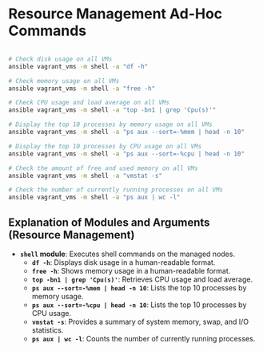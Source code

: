 # Resource Management Ad-Hoc Commands

```bash

# Check disk usage on all VMs
ansible vagrant_vms -m shell -a "df -h"

# Check memory usage on all VMs
ansible vagrant_vms -m shell -a "free -h"

# Check CPU usage and load average on all VMs
ansible vagrant_vms -m shell -a "top -bn1 | grep 'Cpu(s)'"

# Display the top 10 processes by memory usage on all VMs
ansible vagrant_vms -m shell -a "ps aux --sort=-%mem | head -n 10"

# Display the top 10 processes by CPU usage on all VMs
ansible vagrant_vms -m shell -a "ps aux --sort=-%cpu | head -n 10"

# Check the amount of free and used memory on all VMs
ansible vagrant_vms -m shell -a "vmstat -s"

# Check the number of currently running processes on all VMs
ansible vagrant_vms -m shell -a "ps aux | wc -l"

```

## Explanation of Modules and Arguments (Resource Management)

- **`shell` module**: Executes shell commands on the managed nodes.
  - **`df -h`**: Displays disk usage in a human-readable format.
  - **`free -h`**: Shows memory usage in a human-readable format.
  - **`top -bn1 | grep 'Cpu(s)'`**: Retrieves CPU usage and load average.
  - **`ps aux --sort=-%mem | head -n 10`**: Lists the top 10 processes by memory usage.
  - **`ps aux --sort=-%cpu | head -n 10`**: Lists the top 10 processes by CPU usage.
  - **`vmstat -s`**: Provides a summary of system memory, swap, and I/O statistics.
  - **`ps aux | wc -l`**: Counts the number of currently running processes.
